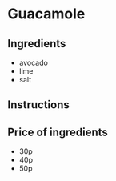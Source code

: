 # Guacamole 
## Ingredients
* avocado
* lime
* salt
## Instructions
## Price of ingredients
* 30p
* 40p
* 50p 


